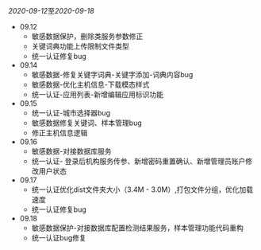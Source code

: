 *2020-09-12*至*2020-09-18*

* 09.12
  + 敏感数据保护，删除类服务参数修正
  + 关键词典功能上传限制文件类型
  + 统一认证修复bug
* 09.14
  + 敏感数据-修复关键字词典-关键字添加-词典内容bug
  + 敏感数据-优化主机信息-下载模态样式
  + 统一认证-应用列表-新增编辑应用标识功能  
* 09.15
  + 统一认证-城市选择器bug
  + 敏感数据修复关键词、样本管理bug
  + 修正主机信息逻辑
* 09.16
  + 敏感数据-对接数据库服务
  + 统一认证- 登录后机构服务传参、新增密码重置确认、新增管理员账户修改用户状态
* 09.17
  - 统一认证优化dist文件夹大小（3.4M - 3.0M）,打包文件分组，优化加载速度
  - 统一认证修复bug
* 09.18
  - 敏感数据保护-对接数据库配置检测结果服务，样本管理功能代码重构
  - 统一认证bug修复
